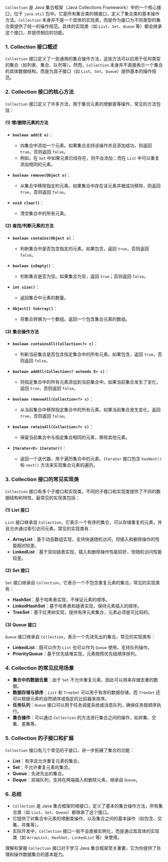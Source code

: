 `Collection` 是 Java 集合框架（Java Collections Framework）中的一个核心接口，位于 `java.util` 包中。它是所有集合类的根接口，定义了集合类的基本操作方法。`Collection` 本身并不是一个具体的实现类，而是作为接口为不同类型的集合类提供了统一的操作规范。具体的实现类（如 `List`、`Set`、`Queue` 等）都会继承这个接口，并提供相应的功能。

### 1. **Collection 接口概述**

`Collection` 接口定义了一些通用的集合操作方法，这些方法可以应用于任何类型的集合（如列表、集合、队列等）。然而，`Collection` 本身并不直接表示一个集合的具体数据结构，而是为其子接口（如 `List`、`Set`、`Queue`）提供基本的操作规范。

### 2. **Collection 接口的核心方法**

`Collection` 接口定义了许多方法，用于集合元素的增删查等操作，常见的方法包括：

#### (1) **增/删除元素的方法**

- **`boolean add(E e)`**：
    
    - 向集合中添加一个元素。如果集合支持该操作并且添加成功，则返回 `true`，否则返回 `false`。
    - 例如，在 `Set` 中如果元素已经存在，则不会添加；而在 `List` 中可以重复添加相同的元素。
- **`boolean remove(Object o)`**：
    
    - 从集合中移除指定的元素。如果集合中存在该元素并被成功移除，则返回 `true`，否则返回 `false`。
- **`void clear()`**：
    
    - 清空集合中的所有元素。

#### (2) **查找/判断元素的方法**

- **`boolean contains(Object o)`**：
    
    - 判断集合中是否包含指定的元素。如果包含，返回 `true`，否则返回 `false`。
- **`boolean isEmpty()`**：
    
    - 判断集合是否为空。如果集合为空，返回 `true`；否则返回 `false`。
- **`int size()`**：
    
    - 返回集合中元素的数量。
- **`Object[] toArray()`**：
    
    - 将集合转换为一个数组。返回一个包含集合元素的数组。

#### (3) **集合操作方法**

- **`boolean containsAll(Collection<?> c)`**：
    
    - 判断当前集合是否包含指定集合中的所有元素。如果包含，返回 `true`，否则返回 `false`。
- **`boolean addAll(Collection<? extends E> c)`**：
    
    - 将指定集合中的所有元素添加到当前集合中。如果当前集合发生了变化，返回 `true`，否则返回 `false`。
- **`boolean removeAll(Collection<?> c)`**：
    
    - 从当前集合中移除指定集合中的所有元素。如果当前集合发生变化，返回 `true`，否则返回 `false`。
- **`boolean retainAll(Collection<?> c)`**：
    
    - 保留当前集合中与指定集合相同的元素，移除其他元素。
- **`Iterator<E> iterator()`**：
    
    - 返回一个迭代器，用于遍历集合中的元素。`Iterator` 接口包含 `hasNext()` 和 `next()` 方法来实现集合元素的遍历。

### 3. **Collection 接口的常见实现类**

`Collection` 接口有多个子接口和实现类，不同的子接口和实现类提供了不同的数据结构和特性。最常见的实现类包括：

#### (1) **List 接口**

`List` 接口继承自 `Collection`，它表示一个有序的集合，可以存储重复的元素，并且允许通过索引访问元素。常见的实现类有：

- **ArrayList**：基于动态数组实现，支持快速随机访问，但插入和删除操作的性能相对较差。
- **LinkedList**：基于双向链表实现，插入和删除操作性能较好，但随机访问性能较差。

#### (2) **Set 接口**

`Set` 接口继承自 `Collection`，它表示一个不包含重复元素的集合。常见的实现类有：

- **HashSet**：基于哈希表实现，不保证元素的顺序。
- **LinkedHashSet**：基于哈希表和链表实现，保持元素插入的顺序。
- **TreeSet**：基于红黑树实现，提供有序元素集合，元素必须是可比较的。

#### (3) **Queue 接口**

`Queue` 接口继承自 `Collection`，表示一个先进先出的集合。常见的实现类有：

- **LinkedList**：既可以作为 `List` 也可以作为 `Queue` 使用，支持队列操作。
- **PriorityQueue**：基于优先级堆实现，元素按照优先级顺序排列。

### 4. **Collection 的常见应用场景**

- **集合中的数据去重**：由于 `Set` 不允许重复元素，因此可以用来存储去重的数据。
- **数据存储与排序**：`List` 和 `TreeSet` 可以用于有序的数据存储，而 `TreeSet` 还可以根据元素的自然顺序或指定的比较器来排序。
- **任务队列**：`Queue` 接口可以用于任务调度系统或消息队列，确保任务按顺序执行。
- **集合操作**：可以通过 `Collection` 的方法进行集合之间的操作，如并集、交集、差集等。

### 5. **Collection 的子接口和扩展**

`Collection` 接口有几个常见的子接口，进一步拓展了集合的功能：

- **List**：有序且允许重复元素的集合。
- **Set**：不允许重复元素的集合。
- **Queue**：先进先出的集合。
- **Deque**：双端队列，支持在两端插入和删除元素，继承自 `Queue`。

### 6. **总结**

- `Collection` 是 Java 集合框架的根接口，定义了基本的集合操作方法，所有集合类（如 `List`、`Set`、`Queue`）都继承了这个接口。
- 它提供了对集合中元素的增删查操作，以及集合之间的基本操作（如包含、交集、并集等）。
- 实际开发中，`Collection` 接口一般不会直接实例化，而是通过其具体的实现类（如 `ArrayList`、`HashSet`、`LinkedList` 等）来使用。

理解和掌握 `Collection` 接口对于学习 Java 集合框架至关重要，它为你提供了处理和操作数据集合的基本能力。